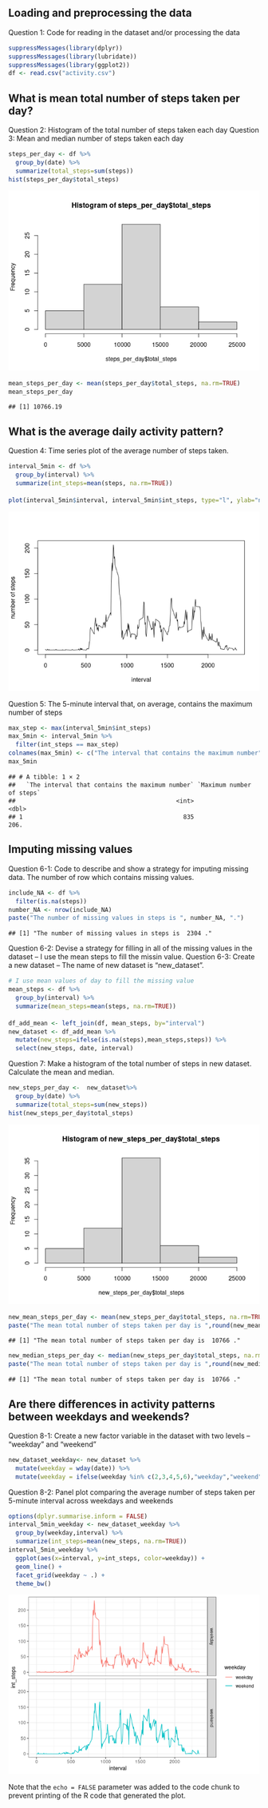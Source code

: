 ## Loading and preprocessing the data

Question 1: Code for reading in the dataset and/or processing the data

``` r
suppressMessages(library(dplyr))
suppressMessages(library(lubridate))
suppressMessages(library(ggplot2))
df <- read.csv("activity.csv")
```

## What is mean total number of steps taken per day?

Question 2: Histogram of the total number of steps taken each day
Question 3: Mean and median number of steps taken each day

``` r
steps_per_day <- df %>% 
  group_by(date) %>% 
  summarize(total_steps=sum(steps))
hist(steps_per_day$total_steps)
```

![](PA1_template_files/figure-markdown_github/pressure-1.png)

``` r
mean_steps_per_day <- mean(steps_per_day$total_steps, na.rm=TRUE)
mean_steps_per_day
```

    ## [1] 10766.19

## What is the average daily activity pattern?

Question 4: Time series plot of the average number of steps taken.

``` r
interval_5min <- df %>% 
  group_by(interval) %>% 
  summarize(int_steps=mean(steps, na.rm=TRUE))

plot(interval_5min$interval, interval_5min$int_steps, type="l", ylab="number of steps", xlab="interval")
```

![](PA1_template_files/figure-markdown_github/unnamed-chunk-1-1.png)

Question 5: The 5-minute interval that, on average, contains the maximum
number of steps

``` r
max_step <- max(interval_5min$int_steps)
max_5min <- interval_5min %>% 
  filter(int_steps == max_step)
colnames(max_5min) <- c("The interval that contains the maximum number", "Maximum number of steps")
max_5min
```

    ## # A tibble: 1 × 2
    ##   `The interval that contains the maximum number` `Maximum number of steps`
    ##                                             <int>                     <dbl>
    ## 1                                             835                      206.

## Imputing missing values

Question 6-1: Code to describe and show a strategy for imputing missing
data. The number of row which contains missing values.

``` r
include_NA <- df %>% 
  filter(is.na(steps))
number_NA <- nrow(include_NA)
paste("The number of missing values in steps is ", number_NA, ".")
```

    ## [1] "The number of missing values in steps is  2304 ."

Question 6-2: Devise a strategy for filling in all of the missing values
in the dataset – I use the mean steps to fill the missin value. Question
6-3: Create a new dataset – The name of new dataset is “new_dataset”.

``` r
# I use mean values of day to fill the missing value
mean_steps <- df %>% 
  group_by(interval) %>% 
  summarize(mean_steps=mean(steps, na.rm=TRUE))

df_add_mean <- left_join(df, mean_steps, by="interval")
new_dataset <- df_add_mean %>% 
  mutate(new_steps=ifelse(is.na(steps),mean_steps,steps)) %>% 
  select(new_steps, date, interval)
```

Question 7: Make a histogram of the total number of steps in new
dataset. Calculate the mean and median.

``` r
new_steps_per_day <-  new_dataset%>% 
  group_by(date) %>% 
  summarize(total_steps=sum(new_steps))
hist(new_steps_per_day$total_steps)
```

![](PA1_template_files/figure-markdown_github/unnamed-chunk-5-1.png)

``` r
new_mean_steps_per_day <- mean(new_steps_per_day$total_steps, na.rm=TRUE)
paste("The mean total number of steps taken per day is ",round(new_mean_steps_per_day), ".")
```

    ## [1] "The mean total number of steps taken per day is  10766 ."

``` r
new_median_steps_per_day <- median(new_steps_per_day$total_steps, na.rm=TRUE)
paste("The mean total number of steps taken per day is ",round(new_median_steps_per_day), ".")
```

    ## [1] "The mean total number of steps taken per day is  10766 ."

## Are there differences in activity patterns between weekdays and weekends?

Question 8-1: Create a new factor variable in the dataset with two
levels – “weekday” and “weekend”

``` r
new_dataset_weekday<- new_dataset %>% 
  mutate(weekday = wday(date)) %>% 
  mutate(weekday = ifelse(weekday %in% c(2,3,4,5,6),"weekday","weekend"))
```

Question 8-2: Panel plot comparing the average number of steps taken per
5-minute interval across weekdays and weekends

``` r
options(dplyr.summarise.inform = FALSE)
interval_5min_weekday <- new_dataset_weekday %>% 
  group_by(weekday,interval) %>% 
  summarize(int_steps=mean(new_steps, na.rm=TRUE))
interval_5min_weekday %>% 
  ggplot(aes(x=interval, y=int_steps, color=weekday)) +
  geom_line() +
  facet_grid(weekday ~ .) +
  theme_bw()
```

![](PA1_template_files/figure-markdown_github/unnamed-chunk-7-1.png)

Note that the `echo = FALSE` parameter was added to the code chunk to
prevent printing of the R code that generated the plot.
